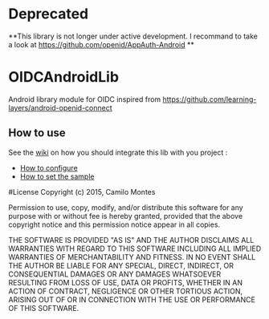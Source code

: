 # Deprecated
**This library is not longer under active development. I recommand to take a look at https://github.com/openid/AppAuth-Android **

# OIDCAndroidLib
Android library module for OIDC inspired from https://github.com/learning-layers/android-openid-connect

## How to use
See the [wiki](https://github.com/kalemontes/OIDCAndroidLib/wiki) on how you should integrate this lib with you project :

* [How to configure](https://github.com/kalemontes/OIDCAndroidLib/wiki/Using-the-lib)
* [How to set the sample](https://github.com/kalemontes/OIDCAndroidLib/wiki/Setting-up-the-sample-project)

#License 
Copyright (c) 2015, Camilo Montes

Permission to use, copy, modify, and/or distribute this software for any
purpose with or without fee is hereby granted, provided that the above
copyright notice and this permission notice appear in all copies.

THE SOFTWARE IS PROVIDED "AS IS" AND THE AUTHOR DISCLAIMS ALL WARRANTIES
WITH REGARD TO THIS SOFTWARE INCLUDING ALL IMPLIED WARRANTIES OF
MERCHANTABILITY AND FITNESS. IN NO EVENT SHALL THE AUTHOR BE LIABLE FOR
ANY SPECIAL, DIRECT, INDIRECT, OR CONSEQUENTIAL DAMAGES OR ANY DAMAGES
WHATSOEVER RESULTING FROM LOSS OF USE, DATA OR PROFITS, WHETHER IN AN
ACTION OF CONTRACT, NEGLIGENCE OR OTHER TORTIOUS ACTION, ARISING OUT OF
OR IN CONNECTION WITH THE USE OR PERFORMANCE OF THIS SOFTWARE.

